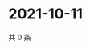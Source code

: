 # 2021-10-11

共 0 条

<!-- BEGIN WEIBO -->
<!-- 最后更新时间 Mon Oct 11 2021 23:11:47 GMT+0800 (China Standard Time) -->

<!-- END WEIBO -->
